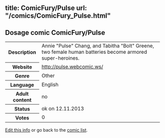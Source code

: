 title: ComicFury/Pulse
url: "/comics/ComicFury_Pulse.html"
---
Dosage comic ComicFury/Pulse
-----------------------------------------

<p id="msg"></p>
<script type="text/javascript">
if (window.location.search === '?edit_info_mail=sent_ok') {
  var elem = document.getElementById("msg");
  elem.innerHTML = 'Edited information sucessfully sent for review, which is usually done daily. Thanks!';
  elem.className = 'ok';
}
</script>
<table class="comicinfo">
<tr>
<th>Description</th><td>Annie &quot;Pulse&quot; Chang, and Tabitha &quot;Bolt&quot; Greene, two female human batteries become armored super-heroines.</td>
</tr>
<tr>
<th>Website</th><td><a href="http://pulse.webcomic.ws/">http://pulse.webcomic.ws/</a></td>
</tr>
<tr>
<th>Genre</th><td>Other</td>
</tr>
<tr>
<th>Language</th><td>English</td>
</tr>
<tr>
<th>Adult content</th><td>no</td>
</tr>
<tr>
<th>Status</th><td>ok on 12.11.2013</td>
</tr>
<tr>
<th>Votes</th><td>0</td>
</tr>
</table>

[Edit this info](ComicFury_Pulse_edit.html) or go back to the [comic list](../comic-index.html).
